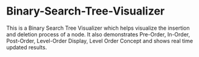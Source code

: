 # Binary-Search-Tree-Visualizer
This is a Binary Search Tree Visualizer which helps visualize the insertion and deletion process of a node. It also demonstrates Pre-Order, In-Order, Post-Order, Level-Order Display, Level Order Concept and shows real time updated results. 

